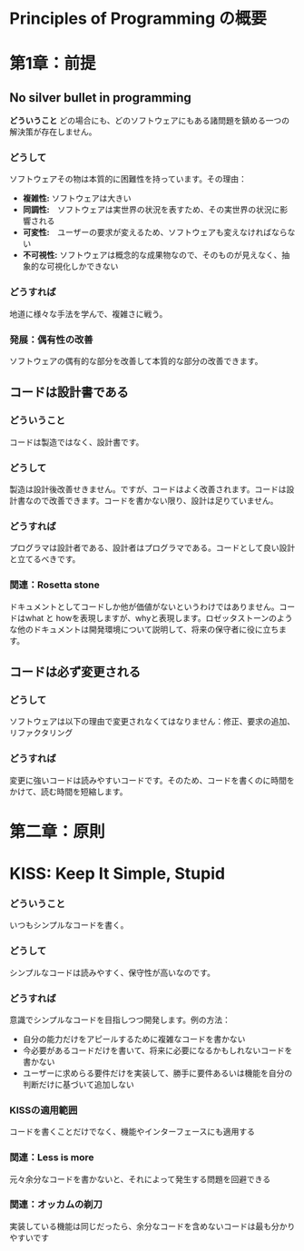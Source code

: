 # Principles of Programming の概要
# 第1章：前提

## No silver bullet in programming
**どういうこと**
どの場合にも、どのソフトウェアにもある諸問題を鎮める一つの解決策が存在しません。
### どうして
ソフトウェアその物は本質的に困難性を持っています。その理由：
* **複雑性:** ソフトウェアは大きい
* **同調性:**　ソフトウェアは実世界の状況を表すため、その実世界の状況に影響される
* **可変性:**　ユーザーの要求が変えるため、ソフトウェアも変えなければならない
* **不可視性:** ソフトウェアは概念的な成果物なので、そのものが見えなく、抽象的な可視化しかできない
### どうすれば
地道に様々な手法を学んで、複雑さに戦う。
### 発展：偶有性の改善
ソフトウェアの偶有的な部分を改善して本質的な部分の改善できます。

## コードは設計書である
### どういうこと
コードは製造ではなく、設計書です。
### どうして
製造は設計後改善せきません。ですが、コードはよく改善されます。コードは設計書なので改善できます。コードを書かない限り、設計は足りていません。
### どうすれば
プログラマは設計者である、設計者はプログラマである。コードとして良い設計と立てるべきです。
### 関連：Rosetta stone
ドキュメントとしてコードしか他が価値がないというわけではありません。コードはwhat と howを表現しますが、whyと表現します。ロゼッタストーンのような他のドキュメントは開発環境について説明して、将来の保守者に役に立ちます。

## コードは必ず変更される
### どうして
ソフトウェアは以下の理由で変更されなくてはなりません：修正、要求の追加、リファクタリング
### どうすれば
変更に強いコードは読みやすいコードです。そのため、コードを書くのに時間をかけて、読む時間を短縮します。

# 第二章：原則
# KISS: Keep It Simple, Stupid
### どういうこと
いつもシンプルなコードを書く。
### どうして
シンプルなコードは読みやすく、保守性が高いなのです。
### どうすれば
意識でシンプルなコードを目指しつつ開発します。例の方法：
* 自分の能力だけをアピールするために複雑なコードを書かない
* 今必要があるコードだけを書いて、将来に必要になるかもしれないコードを書かない
* ユーザーに求めらる要件だけを実装して、勝手に要件あるいは機能を自分の判断だけに基づいて追加しない
### KISSの適用範囲
コードを書くことだけでなく、機能やインターフェースにも適用する
### 関連：Less is more
元々余分なコードを書かないと、それによって発生する問題を回避できる
### 関連：オッカムの剃刀
実装している機能は同じだったら、余分なコードを含めないコードは最も分かりやすいです
